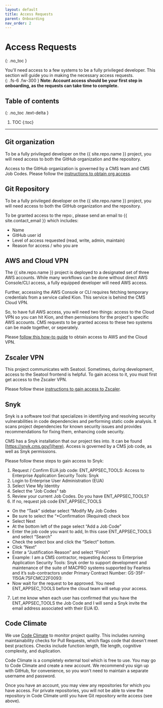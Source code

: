 ```yaml
---
layout: default
title: Access Requests
parent: Onboarding
nav_order: 2
---
```


# Access Requests
{: .no_toc }

You'll need access to a few systems to be a fully privileged developer.  This section will guide you in making the necessary access requests.  
{: .fs-6 .fw-300 }
**Note:  Account access should be your first step in onboarding, as the requests can take time to complete.**

## Table of contents
{: .no_toc .text-delta }

1. TOC
{:toc}
---

## Git organization

To be a fully privileged developer on the {{ site.repo.name }} project, you will need access to both the GitHub organization and the repository.

Access to the GitHub organization is governed by a CMS team and CMS Job Codes.  Please follow the [instructions to obtain org access](https://qmacbis.atlassian.net/l/cp/xe4XCoGo).

## Git Repository

To be a fully privileged developer on the {{ site.repo.name }} project, you will need access to both the GitHub organization and the repository.

To be granted access to the repo:, please send an email to {{ site.contact_email }} which includes:

- Name
- GitHub user id
- Level of access requested (read, write, admin, maintain)
- Reason for access / who you are

## AWS and Cloud VPN

The {{ site.repo.name }} project is deployed to a designated set of three AWS accounts.  While many workflows can be done without direct AWS Console/CLI access, a fully equipped developer will need AWS access.

Further, accessing the AWS Console or CLI requires fetching temporary credentials from a service called Kion.  This service is behind the CMS Cloud VPN.

So, to have full AWS access, you will need two things:  access to the Cloud VPN so you can hit Kion, and then permissions for the project's specific AWS accounts.  CMS requests to be granted access to these two systems can be made together, or seperately.

Please [follow this how-to guide](https://qmacbis.atlassian.net/l/cp/yY5s5is2) to obtain access to AWS and the Cloud VPN.

## Zscaler VPN

This project communicates with Seatool.  Sometimes, during development, access to the Seatool frontend is helpful.  To gain access to it, you must first get access to the Zscaler VPN.

Please follow these [instructions to gain access to Zscaler](https://qmacbis.atlassian.net/wiki/spaces/DE/pages/3180560407/How+to+get+access+to+CMS+Zscaler+VPN+Access).

## Snyk

Snyk is a software tool that specializes in identifying and resolving security vulnerabilities in code dependencies and performing static code analysis. It scans project dependencies for known security issues and provides recommendations for fixing them, enhancing code security.

CMS has a Snyk installation that our project ties into.  It can be found [https://snyk.cms.gov/](here).  Access is governed by a CMS job code, as well as Snyk permissions.

Please follow these steps to gain access to Snyk:
1. Request / Confirm EUA job code: ENT_APPSEC_TOOLS: Access to Enterprise Application Security Tools: Snyk
2. Login to Enterprise User Administration (EUA)
3. Select View My Identity
4. Select the "Job Codes" tab
5. Review your current Job Codes.  Do you have ENT_APPSEC_TOOLS?
6. If no, request job code ENT_APPSEC_TOOLS
- On the “Task” sidebar select “Modify My Job Codes
- Be sure to select the “*Confirmation (Required) check box
- Select Next
- At the bottom left of the page select “Add a Job Code”
- Enter the job code you want to add, In this case ENT_APPSEC_TOOLS and select “Search”
- Check the select box and click the “Select” bottom.
- Click “Next”
- Enter a “Justification Reason” and select “Finish”
- Example: I am a CMS contractor, requesting Access to Enterprise Application Security Tools: Snyk order to support development and maintenance of the suite of MACPRO systems supported by Fearless and it’s sub-contractors under Primary Contract Number: GS-35F-115GA:75FCMC22F0093:
- Now wait for the request to be approved. You need ENT_APPSEC_TOOLS before the cloud team will setup your access.
7. Let me know when each user has confirmed that you have the ENT_APPSEC_TOOLS the Job Code and I will send a Snyk invite the email address associated with their EUA ID.

## Code Climate

We use [Code Climate](https://codeclimate.com/) to monitor project quality.  This includes running maintainability checks for Pull Requests, which flags code that doesn't meet best practices.  Checks include function length, file length, cognitive complexity, and duplication.

Code Climate is a completely external tool which is free to use.  You may go to Code Climate and create a new account.  We recommend you sign up with GitHub, for convenience, so you won't need to maintain a separate username and password.

Once you have an account, you may view any repositories for which you have access.  For private repositories, you will not be able to view the repository in Code Climate until you have Git repository write access (see above).